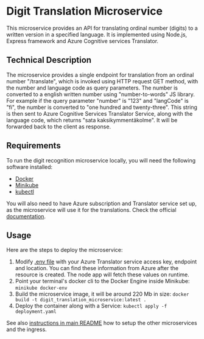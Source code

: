 # Digit Translation Microservice

This microservice provides an API for translating ordinal number (digits) to a written version in a specified language. It is implemented using Node.js, Express framework and Azure Cognitive services Translator.

## Technical Description

The microservice provides a single endpoint for translation from an ordinal number "/translate", which is invoked using HTTP request GET method, with the number and language code as query parameters. The number is converted to a english written number using "number-to-words" JS library. For example if the query parameter "number" is "123" and "langCode" is "fi", the number is converted to "one hundred and twenty-three". This string is then sent to Azure Cognitive Services Translator Service, along with the language code, which returns "sata kaksikymmentäkolme". It will be forwarded back to the client as response.

## Requirements

To run the digit recognition microservice locally, you will need the following software installed:

- [Docker](https://www.docker.com/)
- [Minikube](https://minikube.sigs.k8s.io/docs/start/)
- [kubectl](https://kubernetes.io/docs/tasks/tools/)

You will also need to have Azure subscription and Translator service set up, as the microservice will use it for the translations. Check the official [documentation](https://learn.microsoft.com/en-us/azure/cognitive-services/translator/).

## Usage

Here are the steps to deploy the microservice:

1. Modify [.env file](./.env) with your Azure Translator service access key, endpoint and location. You can find these information from Azure after the resource is created. The node app will fetch these values on runtime.
2. Point your terminal's docker cli to the Docker Engine inside Minikube: `minikube docker-env`
3. Build the microservice image, it will be around 220 Mb in size: `docker build -t digit_translation_microservice:latest .`
4. Deploy the container along with a Service: `kubectl apply -f deployment.yaml`

See also [instructions in main README](../README.md) how to setup the other microservices and the ingress.
